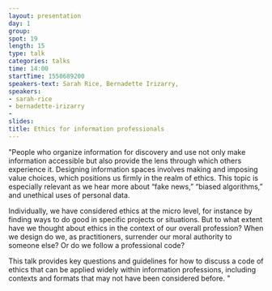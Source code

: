 ```yaml
---
layout: presentation
day: 1
group: 
spot: 19
length: 15
type: talk
categories: talks
time: 14:00
startTime: 1550689200
speakers-text: Sarah Rice, Bernadette Irizarry, 
speakers:
- sarah-rice
- bernadette-irizarry
- 
slides: 
title: Ethics for information professionals
---
```

"People who organize information for discovery and use not only make information accessible but also provide the lens through which others experience it. Designing information spaces involves making and imposing value choices, which positions us firmly in the realm of ethics. This topic is especially relevant as we hear more about “fake news,” “biased algorithms,” and unethical uses of personal data. 

Individually, we have considered ethics at the micro level, for instance by finding ways to do good in specific projects or situations. But to what extent have we thought about ethics in the context of our overall profession? When we design do we, as practitioners, surrender our moral authority to someone else? Or do we follow a professional code?

This talk provides key questions and guidelines for how to discuss a code of ethics that can be applied widely within information professions, including contexts and formats that may not have been considered before. 
"
